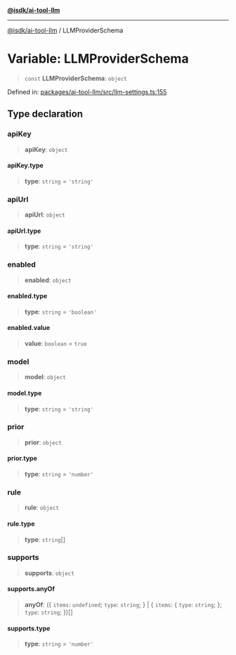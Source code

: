 [**@isdk/ai-tool-llm**](../README.md)

***

[@isdk/ai-tool-llm](../globals.md) / LLMProviderSchema

# Variable: LLMProviderSchema

> `const` **LLMProviderSchema**: `object`

Defined in: [packages/ai-tool-llm/src/llm-settings.ts:155](https://github.com/isdk/ai-tool-llm.js/blob/780a1d1c86b3c56efc274a930a7b482fc2c1a2a1/src/llm-settings.ts#L155)

## Type declaration

### apiKey

> **apiKey**: `object`

#### apiKey.type

> **type**: `string` = `'string'`

### apiUrl

> **apiUrl**: `object`

#### apiUrl.type

> **type**: `string` = `'string'`

### enabled

> **enabled**: `object`

#### enabled.type

> **type**: `string` = `'boolean'`

#### enabled.value

> **value**: `boolean` = `true`

### model

> **model**: `object`

#### model.type

> **type**: `string` = `'string'`

### prior

> **prior**: `object`

#### prior.type

> **type**: `string` = `'number'`

### rule

> **rule**: `object`

#### rule.type

> **type**: `string`[]

### supports

> **supports**: `object`

#### supports.anyOf

> **anyOf**: (\{ `items`: `undefined`; `type`: `string`; \} \| \{ `items`: \{ `type`: `string`; \}; `type`: `string`; \})[]

#### supports.type

> **type**: `string` = `'number'`

